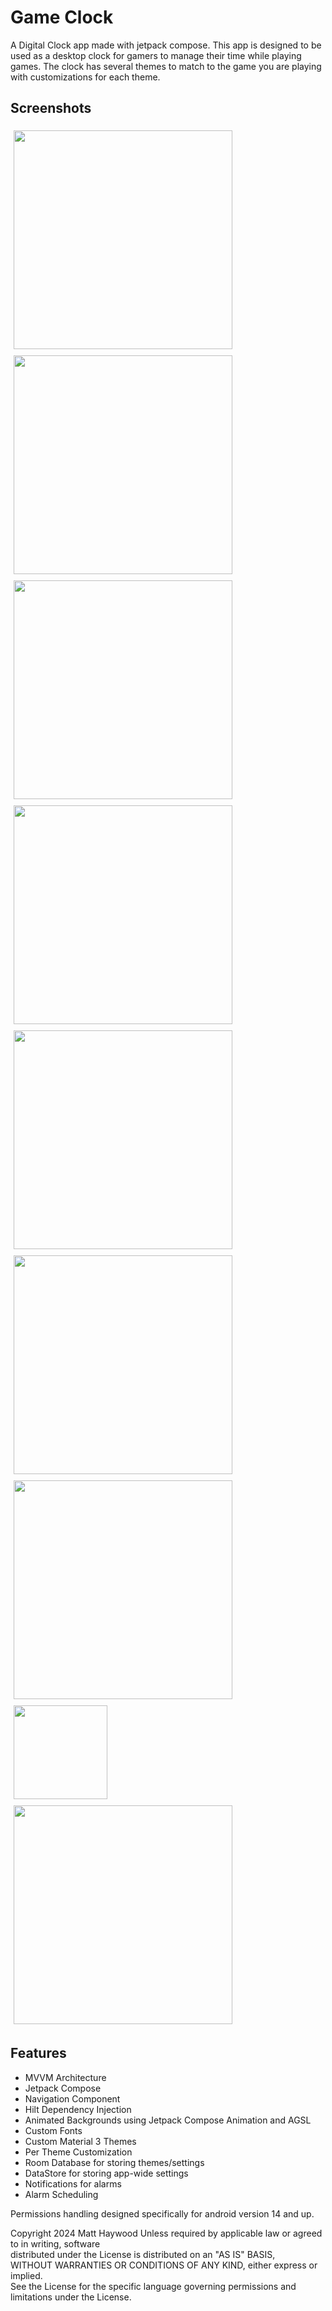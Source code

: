 ﻿# Game Clock

A Digital Clock app made with jetpack compose. 
This app is designed to be used as a desktop clock for gamers to manage their time while playing games.
The clock has several themes to match to the game you are playing with customizations for each theme.

## Screenshots

<div style="display:flex; flex-wrap:wrap;">
  <img src="https://i.imgur.com/TF2tOI7.gif" style="flex:1; margin:5px;" height="350">
  <img src="https://i.imgur.com/goxUVMb.gif" style="flex:1; margin:5px;" height="350">
  <img src="https://i.imgur.com/RAwvlNR.gif" style="flex:1; margin:5px;" height="350"> 
  <img src="https://i.imgur.com/nCQk883.gif" style="flex:1; margin:5px;" height="350">
  <img src="https://i.imgur.com/ZCA8YWC.gif" style="flex:1; margin:5px;" height="350">
  <img src="https://i.imgur.com/JYUs8eW.gif" style="flex:1; margin:5px;" height="350">
  <img src="https://i.imgur.com/AODbeUU.gif" style="flex:1; margin:5px;" height="350">
  <img src="https://i.imgur.com/xB14jrE.gif" style="flex:1; margin:5px;" height="150">
  <img src="https://i.imgur.com/MTarjO7.png" style="flex:1; margin:5px;" height="350">
</div>



## Features

- MVVM Architecture
- Jetpack Compose
- Navigation Component
- Hilt Dependency Injection
- Animated Backgrounds using Jetpack Compose Animation and AGSL
- Custom Fonts
- Custom Material 3 Themes
- Per Theme Customization
- Room Database for storing themes/settings
- DataStore for storing app-wide settings
- Notifications for alarms
- Alarm Scheduling

Permissions handling designed specifically for android version 14 and up. 


Copyright 2024 Matt Haywood
Unless required by applicable law or agreed to in writing, software  
distributed under the License is distributed on an "AS IS" BASIS,  
WITHOUT WARRANTIES OR CONDITIONS OF ANY KIND, either express or implied.  
See the License for the specific language governing permissions and  
limitations under the License.
